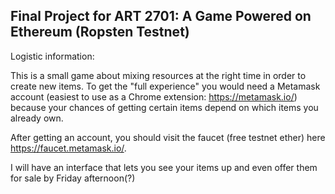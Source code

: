 Final Project for ART 2701: A Game Powered on Ethereum (Ropsten Testnet)
---------------
Logistic information:

This is a small game about mixing resources at the right time in order to create new items. To get the "full experience" you would need a Metamask account (easiest to use as a Chrome extension: https://metamask.io/) because your chances of getting certain items depend on which items you already own.


After getting an account, you should visit the faucet (free testnet ether) here https://faucet.metamask.io/. 


I will have an interface that lets you see your items up and even offer them for sale by Friday afternoon(?)
